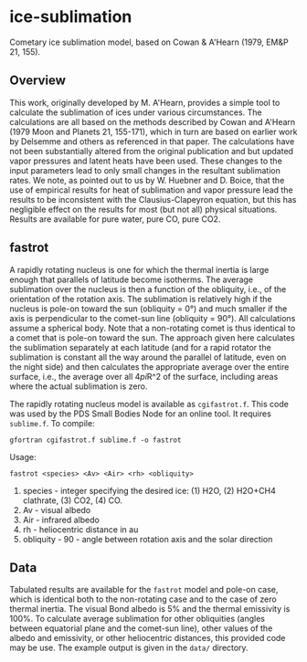 # ice-sublimation
Cometary ice sublimation model, based on Cowan & A'Hearn (1979, EM&P 21, 155).

## Overview
This work, originally developed by M. A'Hearn, provides a simple tool to calculate the sublimation of ices under various circumstances. The calculations are all based on the methods described by Cowan and A'Hearn (1979 Moon and Planets 21, 155-171), which in turn are based on earlier work by Delsemme and others as referenced in that paper. The calculations have not been substantially altered from the original publication and but updated vapor pressures and latent heats have been used. These changes to the input parameters lead to only small changes in the resultant sublimation rates. We note, as pointed out to us by W. Huebner and D. Boice, that the use of empirical results for heat of sublimation and vapor pressure lead the results to be inconsistent with the Clausius-Clapeyron equation, but this has negligible effect on the results for most (but not all) physical situations. Results are available for pure water, pure CO, pure CO2.

## fastrot
A rapidly rotating nucleus is one for which the thermal inertia is large enough that parallels of latitude become isotherms. The average sublimation over the nucleus is then a function of the obliquity, i.e., of the orientation of the rotation axis. The sublimation is relatively high if the nucleus is pole-on toward the sun (obliquity = 0°) and much smaller if the axis is perpendicular to the comet-sun line (obliquity = 90°). All calculations assume a spherical body. Note that a non-rotating comet is thus identical to a comet that is pole-on toward the sun. The approach given here calculates the sublimation separately at each latitude (and for a rapid rotator the sublimation is constant all the way around the parallel of latitude, even on the night side) and then calculates the appropriate average over the entire surface, i.e., the average over all 4*pi*R^2 of the surface, including areas where the actual sublimation is zero.

The rapidly rotating nucleus model is available as `cgifastrot.f`.  This code was used by the PDS Small Bodies Node for an online tool.  It requires `sublime.f`.  To compile:
```
gfortran cgifastrot.f sublime.f -o fastrot
```

Usage:
```
fastrot <species> <Av> <Air> <rh> <obliquity>
```
1. species - integer specifying the desired ice: (1) H2O, (2) H2O+CH4 clathrate, (3) CO2, (4) CO.
2. Av - visual albedo
3. Air - infrared albedo
4. rh - heliocentric distance in au
5. obliquity - 90 - angle between rotation axis and the solar direction

## Data
Tabulated results are available for the `fastrot` model and pole-on case, which is identical both to the non-rotating case and to the case of zero thermal inertia. The visual Bond albedo is 5% and the thermal emissivity is 100%. To calculate average sublimation for other obliquities (angles between equatorial plane and the comet-sun line), other values of the albedo and emissivity, or other heliocentric distances, this provided code may be use. The example output is given in the `data/` directory.